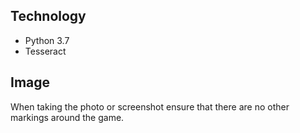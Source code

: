 ## Technology

- Python 3.7
- Tesseract

## Image

When taking the photo or screenshot ensure that there are no other markings around the game.
